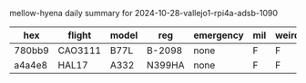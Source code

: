 mellow-hyena daily summary for 2024-10-28-vallejo1-rpi4a-adsb-1090

|hex|flight|model|reg|emergency|mil|weirdo|
|--|--|--|--|--|--|--|
|780bb9|CAO3111|B77L|B-2098|none|F|F|
|a4a4e8|HAL17|A332|N399HA|none|F|F|
